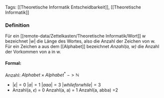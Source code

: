 Tags: [[Theoretische Informatik Entscheidbarkeit]], [[Theoretische Informatik]]

### Definition
Für ein [[remote-data/Zettelkasten/Theoretische Informatik/Wort]] w bezeichnet $|w|$ die Länge des Wortes, also die Anzahl der Zeichen von w. Für ein Zeichen a aus dem [[Alphabet]] bezeichnet *Anzahl(a, w)* die Anzahl der Vorkommen von a in w.

#### Formal: 
Anzahl: $Alphabet \times Alphabet^{*} \ -> \mathbb{N}$  
- $|\epsilon| = 0$      $|a| = 1$     $|aaa| = 3$      $|whileforwhile| = 3$ 
- Anzahl(a, $\epsilon$) = 0     Anzahl(a, a) = 1     Anzahl(a, abba)  =2
